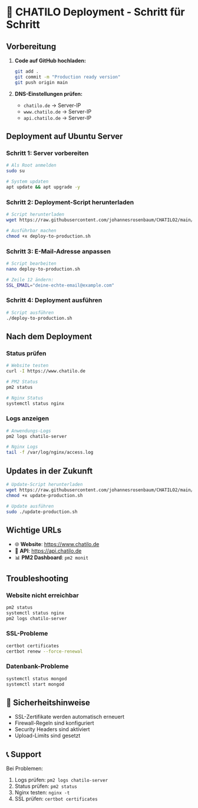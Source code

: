 # 🚀 CHATILO Deployment - Schritt für Schritt

## Vorbereitung

1. **Code auf GitHub hochladen:**
   ```bash
   git add .
   git commit -m "Production ready version"
   git push origin main
   ```

2. **DNS-Einstellungen prüfen:**
   - `chatilo.de` → Server-IP
   - `www.chatilo.de` → Server-IP  
   - `api.chatilo.de` → Server-IP

## Deployment auf Ubuntu Server

### Schritt 1: Server vorbereiten
```bash
# Als Root anmelden
sudo su

# System updaten
apt update && apt upgrade -y
```

### Schritt 2: Deployment-Script herunterladen
```bash
# Script herunterladen
wget https://raw.githubusercontent.com/johannesrosenbaum/CHATILO2/main/deploy-to-production.sh

# Ausführbar machen
chmod +x deploy-to-production.sh
```

### Schritt 3: E-Mail-Adresse anpassen
```bash
# Script bearbeiten
nano deploy-to-production.sh

# Zeile 12 ändern:
SSL_EMAIL="deine-echte-email@example.com"
```

### Schritt 4: Deployment ausführen
```bash
# Script ausführen
./deploy-to-production.sh
```

## Nach dem Deployment

### Status prüfen
```bash
# Website testen
curl -I https://www.chatilo.de

# PM2 Status
pm2 status

# Nginx Status
systemctl status nginx
```

### Logs anzeigen
```bash
# Anwendungs-Logs
pm2 logs chatilo-server

# Nginx Logs
tail -f /var/log/nginx/access.log
```

## Updates in der Zukunft

```bash
# Update-Script herunterladen
wget https://raw.githubusercontent.com/johannesrosenbaum/CHATILO2/main/update-production.sh
chmod +x update-production.sh

# Update ausführen
sudo ./update-production.sh
```

## Wichtige URLs

- 🌐 **Website**: https://www.chatilo.de
- 🔌 **API**: https://api.chatilo.de
- 📊 **PM2 Dashboard**: `pm2 monit`

## Troubleshooting

### Website nicht erreichbar
```bash
pm2 status
systemctl status nginx
pm2 logs chatilo-server
```

### SSL-Probleme
```bash
certbot certificates
certbot renew --force-renewal
```

### Datenbank-Probleme
```bash
systemctl status mongod
systemctl start mongod
```

## 🔐 Sicherheitshinweise

- SSL-Zertifikate werden automatisch erneuert
- Firewall-Regeln sind konfiguriert
- Security Headers sind aktiviert
- Upload-Limits sind gesetzt

## 📞 Support

Bei Problemen:
1. Logs prüfen: `pm2 logs chatilo-server`
2. Status prüfen: `pm2 status`
3. Nginx testen: `nginx -t`
4. SSL prüfen: `certbot certificates` 